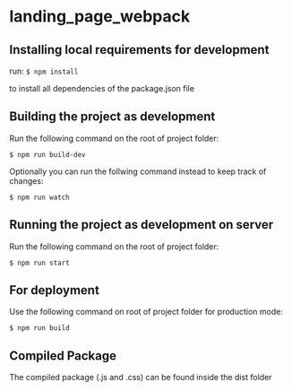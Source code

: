 # landing_page_webpack

## Installing local requirements for development

run:
`$ npm install`

to install all dependencies of the package.json file

## Building the project as development

Run the following command on the root of project folder:

`$ npm run build-dev`

Optionally you can run the follwing command instead to keep track of changes:

`$ npm run watch`

## Running the project as development on server

Run the following command on the root of project folder:

`$ npm run start`

## For deployment

Use the following command on root of project folder for production mode:

`$ npm run build`

## Compiled Package

The compiled package (.js and .css) can be found inside the dist folder
